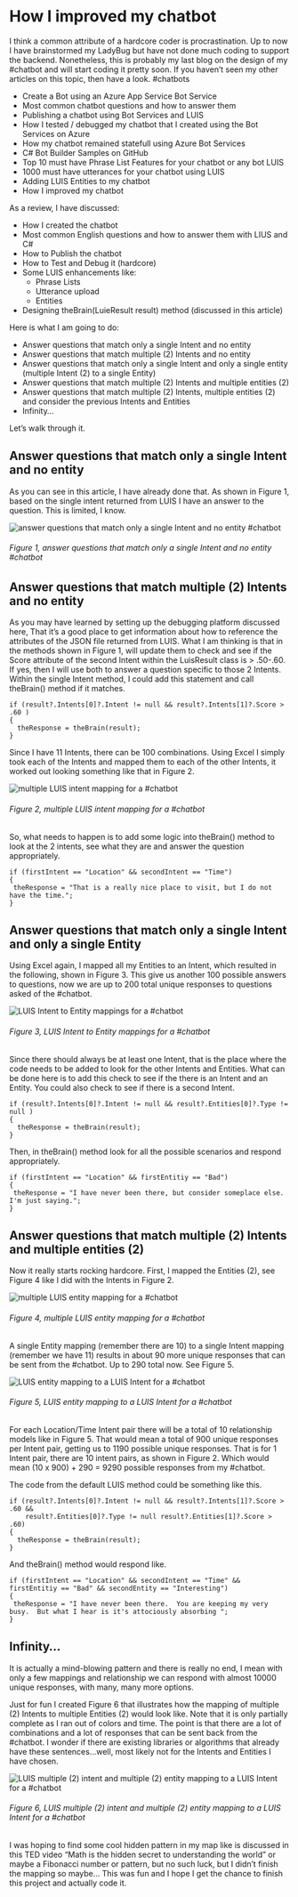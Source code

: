 # How I improved my chatbot

I think a common attribute of a hardcore coder is procrastination.  Up to now I have brainstormed my LadyBug but have not done much coding to support the backend.  Nonetheless, this is probably my last blog on the design of my #chatbot and will start coding it pretty soon.  If you haven’t seen my other articles on this topic, then have a look. #chatbots

+ Create a Bot using an Azure App Service Bot Service
+ Most common chatbot questions and how to answer them
+ Publishing a chatbot using Bot Services and LUIS
+ How I tested / debugged my chatbot that I created using the Bot Services on Azure
+ How my chatbot remained statefull using Azure Bot Services
+ C# Bot Builder Samples on GitHub
+ Top 10 must have Phrase List Features for your chatbot or any bot LUIS
+ 1000 must have utterances for your chatbot using LUIS
+ Adding LUIS Entities to my chatbot
+ How I improved my chatbot

As a review, I have discussed:

+ How I created the chatbot
+ Most common English questions and how to answer them with LIUS and C#
+ How to Publish the chatbot
+ How to Test and Debug it (hardcore)
+ Some LUIS enhancements like:
  + Phrase Lists
  + Utterance upload
  + Entities
+ Designing theBrain(LuieResult result) method (discussed in this article)

Here is what I am going to do:

+ Answer questions that match only a single Intent and no entity
+ Answer questions that match multiple (2) Intents and no entity
+ Answer questions that match only a single Intent and only a single entity (multiple Intent (2) to a single Entity)
+ Answer questions that match multiple (2) Intents and multiple entities (2)
+ Answer questions that match multiple (2) Intents, multiple entities (2) and consider the previous Intents and Entities
+ Infinity…

Let’s walk through it.

## Answer questions that match only a single Intent and no entity

As you can see in this article, I have already done that.  As shown in Figure 1, based on the single intent returned from LUIS I have an answer to the question.  This is limited, I know.

![answer questions that match only a single Intent and no entity #chatbot][FIGURE1]
###### Figure 1, answer questions that match only a single Intent and no entity #chatbot

## Answer questions that match multiple (2) Intents and no entity

As you may have learned by setting up the debugging platform discussed here, That it’s a good place to get information about how to reference the attributes of the JSON file returned from LUIS.  What I am thinking is that in the methods shown in Figure 1, will update them to check and see if the Score attribute of the second Intent within the LuisResult class is > .50-.60.   If yes, then I will use both to answer a question specific to those 2 Intents.  Within the single Intent method, I could add this statement and call theBrain() method if it matches.

```
if (result?.Intents[0]?.Intent != null && result?.Intents[1]?.Score > .60 )
{
  theResponse = theBrain(result);
}
```

Since I have 11 Intents, there can be 100 combinations.  Using Excel I simply took each of the Intents and mapped them to each of the other Intents, it worked out looking something like that in Figure 2.

![multiple LUIS intent mapping for a #chatbot][FIGURE2]
###### Figure 2, multiple LUIS intent mapping for a #chatbot

So, what needs to happen is to add some logic into theBrain() method to look at the 2 intents, see what they are and answer the question appropriately.

```
if (firstIntent == "Location" && secondIntent == "Time")
{
 theResponse = "That is a really nice place to visit, but I do not have the time.";
}
```

## Answer questions that match only a single Intent and only a single Entity

Using Excel again, I mapped all my Entities to an Intent, which resulted in the following, shown in Figure 3.  This give us another 100 possible answers to questions, now we are up to 200 total unique responses to questions asked of the #chatbot.

![LUIS Intent to Entity mappings for a #chatbot][FIGURE3]
###### Figure 3, LUIS Intent to Entity mappings for a #chatbot

Since there should always be at least one Intent, that is the place where the code needs to be added to look for the other Intents and Entities.  What can be done here is to add this check to see if the there is an Intent and an Entity.  You could also check to see if there is a second Intent.

```
if (result?.Intents[0]?.Intent != null && result?.Entities[0]?.Type != null )
{
  theResponse = theBrain(result);
}
```

Then, in theBrain() method look for all the possible scenarios and respond appropriately.

```
if (firstIntent == "Location" && firstEntitiy == "Bad")
{
 theResponse = "I have never been there, but consider someplace else.  I'm just saying.";
}
```

## Answer questions that match multiple (2) Intents and multiple entities (2)

Now it really starts rocking hardcore.  First, I mapped the Entities (2), see Figure 4 like I did with the Intents in Figure 2.

![multiple LUIS entity mapping for a #chatbot][FIGURE4]
###### Figure 4, multiple LUIS entity mapping for a #chatbot

A single Entity mapping (remember there are 10) to a single Intent mapping (remember we have 11) results in about 90 more unique responses that can be sent from the #chatbot.  Up to 290 total now.  See Figure 5.

![LUIS entity mapping to a LUIS Intent for a #chatbot][FIGURE5]
###### Figure 5, LUIS entity mapping to a LUIS Intent for a #chatbot

For each Location/Time Intent pair there will be a total of 10 relationship models like in Figure 5.  That would mean a total of 900 unique responses per Intent pair, getting us to 1190 possible unique responses.  That is for 1 Intent pair, there are 10 intent pairs, as shown in Figure 2.  Which would mean (10 x 900) + 290 = 9290 possible responses from my #chatbot.

The code from the default LUIS method could be something like this.

```
if (result?.Intents[0]?.Intent != null && result?.Intents[1]?.Score > .60 && 
    result?.Entities[0]?.Type != null result?.Entities[1]?.Score > .60)
{
  theResponse = theBrain(result);
}
```

And theBrain() method would respond like.

```
if (firstIntent == "Location" && secondIntent == "Time" && firstEntitiy == "Bad" && secondEntity == "Interesting")
{
 theResponse = "I have never been there.  You are keeping my very busy.  But what I hear is it's attociously absorbing ";
}
```

## Infinity…
It is actually a mind-blowing pattern and there is really no end, I mean with only a few mappings and relationship we can respond with almost 10000 unique responses, with many, many more options.

Just for fun I created Figure 6 that illustrates how the mapping of multiple (2) Intents to multiple Entities (2) would look like.  Note that it is only partially complete as I ran out of colors and time.  The point is that there are a lot of combinations and a lot of responses that can be sent back from the #chatbot.  I wonder if there are existing libraries or algorithms that already have these sentences…well, most likely not for the Intents and Entities I have chosen.

![LUIS multiple (2) intent and multiple (2) entity mapping to a LUIS Intent for a #chatbot][FIGURE6]
###### Figure 6, LUIS multiple (2) intent and multiple (2) entity mapping to a LUIS Intent for a #chatbot

I was hoping to find some cool hidden pattern in my map like is discussed in this TED video “Math is the hidden secret to understanding the world” or maybe a Fibonacci number or pattern, but no such luck, but I didn’t finish the mapping so maybe...  This was fun and I hope I get the chance to finish this project and actually code it.

[FIGURE1]: ../images/2017/msdn-1163.png "Figure 1, answer questions that match only a single Intent and no entity #chatbot"
[FIGURE2]: ../images/2017/msdn-1164.png "Figure 2, multiple LUIS intent mapping for a #chatbot"
[FIGURE3]: ../images/2017/msdn-1165.png "Figure 3, LUIS Intent to Entity mappings for a #chatbot"
[FIGURE4]: ../images/2017/msdn-1166.png "Figure 4, multiple LUIS entity mapping for a #chatbot"
[FIGURE5]: ../images/2017/msdn-1167.png "Figure 5, LUIS entity mapping to a LUIS Intent for a #chatbot"
[FIGURE6]: ../images/2017/msdn-1168.png "Figure 6, LUIS multiple (2) intent and multiple (2) entity mapping to a LUIS Intent for a #chatbot"
